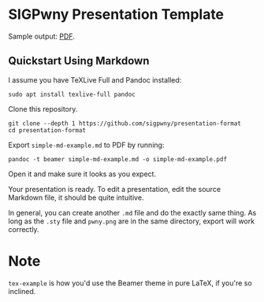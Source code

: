 # SIGPwny Presentation Template

Sample output: [PDF](https://github.com/sigpwny/presentation-format/blob/main/tex-example.pdf).

## Quickstart Using Markdown

I assume you have TeXLive Full and Pandoc installed:
```
sudo apt install texlive-full pandoc
```

Clone this repository.
```
git clone --depth 1 https://github.com/sigpwny/presentation-format
cd presentation-format
```

Export `simple-md-example.md` to PDF by running:
```
pandoc -t beamer simple-md-example.md -o simple-md-example.pdf
```

Open it and make sure it looks as you expect.

Your presentation is ready. To edit a presentation, edit the source
Markdown file, it should be quite intuitive.

In general, you can create another `.md` file and do the exactly
same thing. As long as the `.sty` file and `pwny.png` are in the
same directory, export will work correctly.

# Note
`tex-example` is how you'd use the Beamer theme in pure LaTeX, if
you're so inclined.

